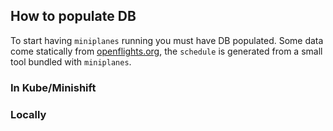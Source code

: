 

## How to populate DB

To start having `miniplanes` running you must have DB populated. Some data come statically from [openflights.org](http://www.openflights.org/data.html), the `schedule` is generated from a small tool bundled with `miniplanes`.

### In Kube/Minishift

### Locally